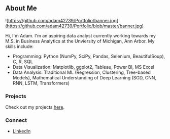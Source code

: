 ## About Me

![https://github.com/adam42739/Portfolio/banner.jpg](https://github.com/adam42739/Portfolio/blob/master/banner.jpg)

Hi, I'm Adam. I'm an aspiring data analyst currently working towards my M.S. in Business Analytics at the Unviersity of Michigan, Ann Arbor. My skills include:

- Programming: Python (NumPy, SciPy, Pandas, Selenium, BeautifulSoup), C, R, SQL
- Data Visualization: Matplotlib, ggplot2, Tableau, Power BI, MS Excel
- Data Analysis: Traditional ML (Regression, Clustering, Tree-based Models), Mathematical Understanding of Deep Learning (SGD, CNN, RNN, LSTM, Transformers)

### Projects

Check out my projects [here](https://github.com/adam42739/Portfolio/blob/master/README.md).

### Connect

- [LinkedIn](https://www.linkedin.com/in/adamclynch03/)



